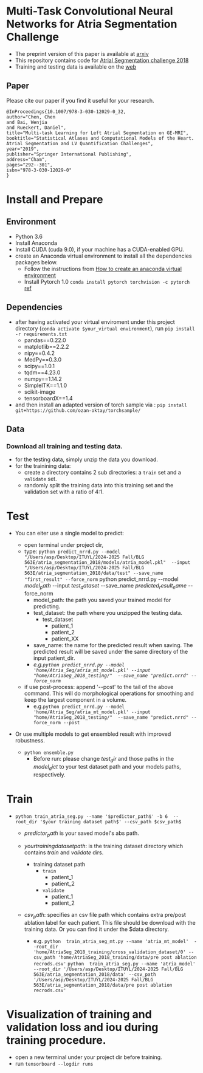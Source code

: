 # Multi-Task Convolutional Neural Networks for Atria Segmentation Challenge
- The preprint version of this paper is available at [arxiv](https://arxiv.org/abs/1810.13205)
- This repository contains code for [Atrial Segmentation challenge 2018](http://atriaseg2018.cardiacatlas.org/)
- Training and testing data is available on the [web](https://drive.google.com/file/d/19uaNSIu3BtXakRECnziG6cnYQVKikwiB/view?usp=share_link)

## Paper
Please cite our paper if you find it useful for your research.

```
@InProceedings{10.1007/978-3-030-12029-0_32,
author="Chen, Chen
and Bai, Wenjia
and Rueckert, Daniel",
title="Multi-task Learning for Left Atrial Segmentation on GE-MRI",
booktitle="Statistical Atlases and Computational Models of the Heart. Atrial Segmentation and LV Quantification Challenges",
year="2019",
publisher="Springer International Publishing",
address="Cham",
pages="292--301",
isbn="978-3-030-12029-0"
}
```

# Install and Prepare
## Environment
- Python 3.6
- Install Anaconda
- Install CUDA (cuda 9.0), if your machine has a CUDA-enabled GPU.
- create an Anaconda virtual environment to install all the dependencies packages below.
    - Follow the instructions from [How to create an anaconda virtual environment](https://dziganto.github.io/data%20science/python/anaconda/Creating-Conda-Environments/)
    - Install Pytorch 1.0 `conda install pytorch torchvision -c pytorch` [ref](https://pytorch.org/get-started/locally/)

## Dependencies
- after having activated your virtual enviroment under this project directory (`conda activate $your_virtual environment`), run `pip install -r requirements.txt`
    - pandas==0.22.0
    - matplotlib==2.2.2
    - nipy==0.4.2
    - MedPy==0.3.0
    - scipy==1.0.1
    - tqdm==4.23.0
    - numpy==1.14.2
    - SimpleITK==1.1.0
    - scikit-image
    - tensorboardX==1.4
- and then install an adapted version of torch sample via : `pip install git+https://github.com/ozan-oktay/torchsample/`


## Data
### Download all training and testing data.
 - for the testing data, simply unzip the data you download.
 - for the trainining data:
    - create a directory contains 2 sub directories: a `train` set and a `validate` set.
    - randomly split the training data into this training set and the validation set with a ratio of 4:1.


# Test
- You can eiter use a single model to predict:
    - open terminal under project dir,
    - type: `python predict_nrrd.py --model "/Users/asp/Desktop/ITUYL/2024-2025 Fall/BLG 563E/atria_segmentation_2018/models/atria_model.pkl"  --input "/Users/asp/Desktop/ITUYL/2024-2025 Fall/BLG 563E/atria_segmentation_2018/data/test" --save_name "first_result" --force_norm`
    python predict_nrrd.py --model $model_path$  --input $test_dataset$ --save_name $predicted_result_name$ --force_norm
        - model_path: the path you saved your trained model for predicting.
        - test_dataset: the path where you unzipped the testing data.
            - test_dataset
                - patient_1
                - patient_2
                - patient_XX
        - save_name: the name for the predicted result when saving. The predicted result will be saved under the same directory of the input patient_dir.
        - *e.g.`python predict_nrrd.py --model 'home/Atria_Seg/atria_mt_model.pkl' --input "home/AtriaSeg_2018_testing/"  --save_name "predict.nrrd" --force_norm`*
    - if use post-process: append '--post' to the tail of the above command. This will do morphological operations for smoothing and keep the largest component in a volume.
        - e.g.`python predict_nrrd.py --model 'home/Atria_Seg/atria_mt_model.pkl' --input "home/AtriaSeg_2018_testing/"  --save_name "predict.nrrd" --force_norm --post`


- Or use multiple models to get ensembled result with improved robustness.
    - `python ensemble.py`
        - Before run: please change $test_dir$ and those paths in the $model_dict$ to your test dataset path and your models paths, respectively.


# Train
- `python train_atria_seg.py --name '$predictor_path$' -b 6  --root_dir '$your training dataset path$' --csv_path $csv_path$ `
    - $predictor_path$ is your saved model's abs path.
    - $your training dataset path$: is the training dataset directory which contains *train* and *validate* dirs.
        - training dataset path
            - `train`
                - patient_1
                - patient_2
            - `validate`
                - patient_1
                - patient_2
    - $csv_path$: specifies an csv file path which contains extra pre/post ablation label for each patient. This file should be download with the training data. Or you can find it under the $data directory.

        - e.g. `python  train_atria_seg_mt.py --name 'atria_mt_model'  --root_dir 'home/AtriaSeg_2018_training/cross_validation_dataset/0' --csv_path 'home/AtriaSeg_2018_training/data/pre post ablation recrods.csv'`
`python  train_atria_seg.py --name 'atria_model'  --root_dir '/Users/asp/Desktop/ITUYL/2024-2025 Fall/BLG 563E/atria_segmentation_2018/data' --csv_path '/Users/asp/Desktop/ITUYL/2024-2025 Fall/BLG 563E/atria_segmentation_2018/data/pre post ablation recrods.csv'`

# Visualization of training and validation loss and iou during training procedure.
- open a new terminal under your project dir before training.
- run `tensorboard --logdir runs`


